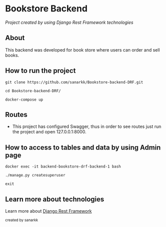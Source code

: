 # Bookstore Backend
*Project created by using Django Rest Framework technologies*

## About

This backend was developed for book store where users can order and sell books.

## How to run the project
```
git clone https://github.com/sanarkk/Bookstore-backend-DRF.git
```
```
cd Bookstore-backend-DRF/
```
```
docker-compose up
```

## Routes

- This project has configured Swagger, thus in order to see routes just run the project and open 127.0.0.1:8000.

## How to access to tables and data by using Admin page

```
docker exec -it backend-bookstore-drf-backend-1 bash
```
```
./manage.py createsuperuser
```
```
exit
```

## Learn more about technologies

Learn more about [Django Rest Framework](https://www.django-rest-framework.org/)

<sup>created by sanarkk</sup>
